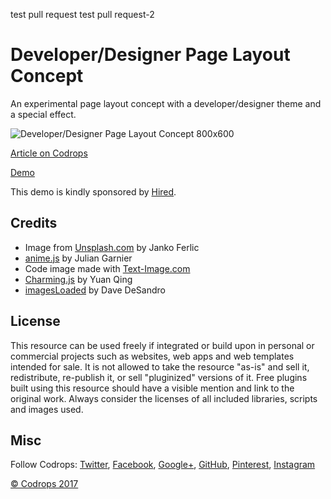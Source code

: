 test pull request
test pull request-2

# Developer/Designer Page Layout Concept

An experimental page layout concept with a developer/designer theme and a special effect.

![Developer/Designer Page Layout Concept 800x600](https://tympanus.net/codrops/wp-content/uploads/2017/04/DeveloperDesignerPageLayout_800x600.jpg)

[Article on Codrops](https://tympanus.net/codrops/?p=30725)

[Demo](http://tympanus.net/Development/DeveloperDesignerPageLayout/)

This demo is kindly sponsored by [Hired](http://synd.co/2p3Fi7n).

## Credits

- Image from [Unsplash.com](https://unsplash.com/) by Janko Ferlic
- [anime.js](http://anime-js.com/) by Julian Garnier
- Code image made with [Text-Image.com](http://www.text-image.com/)
- [Charming.js](https://github.com/yuanqing/charming) by Yuan Qing
- [imagesLoaded](http://imagesloaded.desandro.com/) by Dave DeSandro

## License
This resource can be used freely if integrated or build upon in personal or commercial projects such as websites, web apps and web templates intended for sale. It is not allowed to take the resource "as-is" and sell it, redistribute, re-publish it, or sell "pluginized" versions of it. Free plugins built using this resource should have a visible mention and link to the original work. Always consider the licenses of all included libraries, scripts and images used.

## Misc

Follow Codrops: [Twitter](http://www.twitter.com/codrops), [Facebook](http://www.facebook.com/codrops), [Google+](https://plus.google.com/101095823814290637419), [GitHub](https://github.com/codrops), [Pinterest](http://www.pinterest.com/codrops/), [Instagram](https://www.instagram.com/codropsss/)

[© Codrops 2017](http://www.codrops.com)
